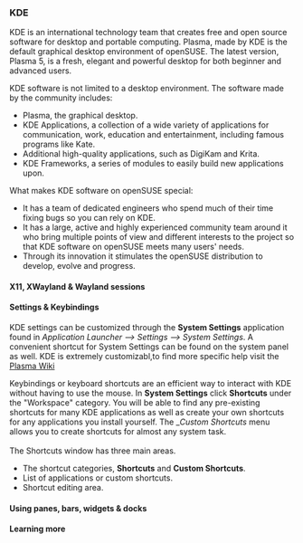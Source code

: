 ### KDE
KDE is an international technology team that creates free and open source software for desktop and portable computing. 
Plasma, made by KDE is the default graphical desktop environment of openSUSE. 
The latest version, Plasma 5, is a fresh, elegant and powerful desktop for both beginner and advanced users.

KDE software is not limited to a desktop environment. The software made by the community includes:
* Plasma, the graphical desktop.
* KDE Applications, a collection of a wide variety of applications for communication, work, education and entertainment, including famous programs like Kate.
* Additional high-quality applications, such as DigiKam and Krita.
* KDE Frameworks, a series of modules to easily build new applications upon.

What makes KDE software on openSUSE special:
* It has a team of dedicated engineers who spend much of their time fixing bugs so you can rely on KDE.
* It has a large, active and highly experienced community team around it who bring multiple points of view and different interests to the project so that KDE software on openSUSE meets many users' needs.
* Through its innovation it stimulates the openSUSE distribution to develop, evolve and progress.

#### X11, XWayland & Wayland sessions

#### Settings & Keybindings

KDE settings can be customized through the __System Settings__ application found in 
_Application Launcher --> Settings --> System Settings_. A convenient shortcut for System Settings can be found on the system panel as well. KDE is extremely customizabl,to find more specific help visit the [Plasma Wiki](https://userbase.kde.org/Plasma)

Keybindings or keyboard shortcuts are an efficient way to interact with KDE without having to use the mouse. In __System Settings__ click __Shortcuts__ under the "Workspace" category.
You will be able to find any pre-existing shortcuts for many KDE applications as well as create your own shortcuts for any applications you install yourself. The __Custom Shortcuts_ menu allows you to create shortcuts for almost any system task.
<br><br>
The Shortcuts window has three main areas. 
* The shortcut categories, __Shortcuts__ and __Custom Shortcuts__.
* List of applications or custom shortcuts.
* Shortcut editing area.

 
 

#### Using panes, bars, widgets & docks

#### Learning more
